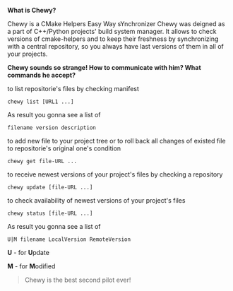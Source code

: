 **What is Chewy?**

Chewy is a CMake Helpers Easy Way sYnchronizer
Chewy was deigned as a part of C++/Python projects' build system manager. It allows to check versions of cmake-helpers and to keep their freshness by synchronizing with a central repository, so you always have last versions of them in all of your projects.


**Chewy sounds so strange! How to communicate with him? What commands he accept?**

to list repositorie's files by checking manifest

`chewy list [URL1 ...]`

As result you gonna see a list of

    filename version description


to add new file to your project tree or to roll back all changes of existed file to repositorie's original one's condition

`chewy get file-URL ...`


to receive newest versions of your project's files by checking a repository

`chewy update [file-URL ...]`


to check availability of newest versions of your project's files

`chewy status [file-URL ...]`

As result you gonna see a list of

    U|M filename LocalVersion RemoteVersion

**U** - for **U**pdate

**M** - for **M**odified


>Chewy is the best second pilot ever!
